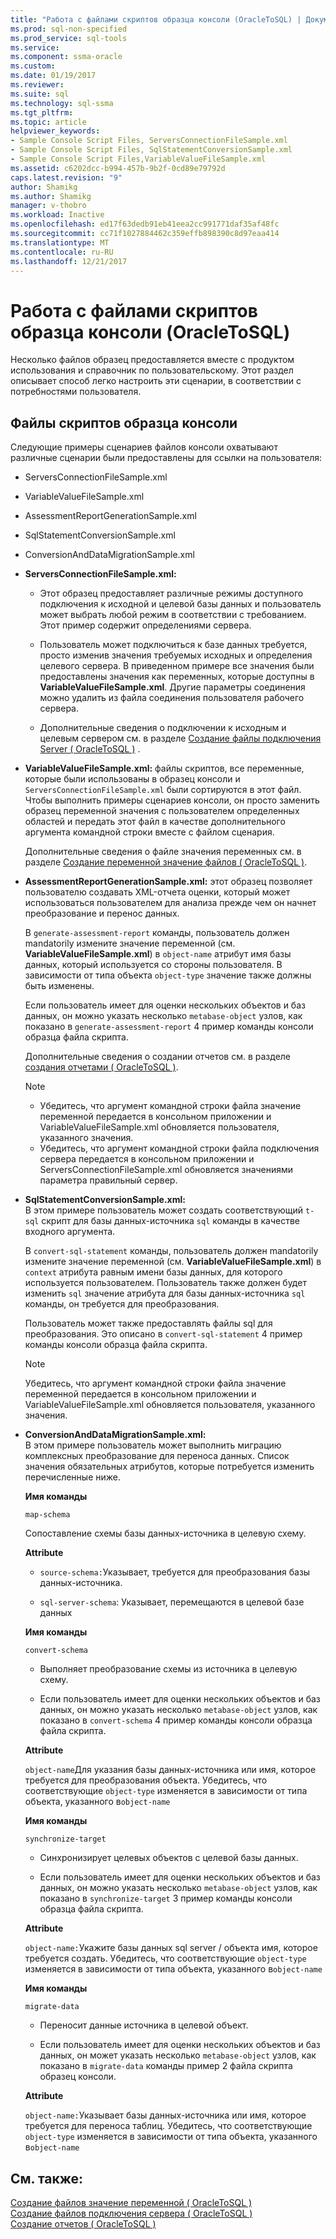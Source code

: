 ```yaml
---
title: "Работа с файлами скриптов образца консоли (OracleToSQL) | Документы Microsoft"
ms.prod: sql-non-specified
ms.prod_service: sql-tools
ms.service: 
ms.component: ssma-oracle
ms.custom: 
ms.date: 01/19/2017
ms.reviewer: 
ms.suite: sql
ms.technology: sql-ssma
ms.tgt_pltfrm: 
ms.topic: article
helpviewer_keywords:
- Sample Console Script Files, ServersConnectionFileSample.xml
- Sample Console Script Files, SqlStatementConversionSample.xml
- Sample Console Script Files,VariableValueFileSample.xml
ms.assetid: c6202dcc-b994-457b-9b2f-0cd89e79792d
caps.latest.revision: "9"
author: Shamikg
ms.author: Shamikg
manager: v-thobro
ms.workload: Inactive
ms.openlocfilehash: ed17f63dedb91eb41eea2cc991771daf35af48fc
ms.sourcegitcommit: cc71f1027884462c359effb898390c8d97eaa414
ms.translationtype: MT
ms.contentlocale: ru-RU
ms.lasthandoff: 12/21/2017
---
```

# <a name="working-with-the-sample-console-script-files-oracletosql"></a>Работа с файлами скриптов образца консоли (OracleToSQL)
Несколько файлов образец предоставляется вместе с продуктом использования и справочник по пользовательскому. Этот раздел описывает способ легко настроить эти сценарии, в соответствии с потребностями пользователя.  
  
## <a name="sample-console-script-files"></a>Файлы скриптов образца консоли  
Следующие примеры сценариев файлов консоли охватывают различные сценарии были предоставлены для ссылки на пользователя:  
  
-   ServersConnectionFileSample.xml  
  
-   VariableValueFileSample.xml  
  
-   AssessmentReportGenerationSample.xml  
  
-   SqlStatementConversionSample.xml  
  
-   ConversionAndDataMigrationSample.xml  
  
-   **ServersConnectionFileSample.xml:**  
  
    -   Этот образец предоставляет различные режимы доступного подключения к исходной и целевой базы данных и пользователь может выбрать любой режим в соответствии с требованием. Этот пример содержит определениями сервера.  
  
    -   Пользователь может подключиться к базе данных требуется, просто изменив значения требуемых исходных и определения целевого сервера. В приведенном примере все значения были предоставлены значения как переменных, которые доступны в **VariableValueFileSample.xml**.  Другие параметры соединения можно удалить из файла соединения пользователя рабочего сервера.  
  
    -   Дополнительные сведения о подключении к исходным и целевым сервером см. в разделе [Создание файлы подключения Server &#40; OracleToSQL &#41;](../../ssma/oracle/creating-the-server-connection-files-oracletosql.md) .  
  
-   **VariableValueFileSample.xml:** файлы скриптов, все переменные, которые были использованы в образец консоли и `ServersConnectionFileSample.xml` были сортируются в этот файл. Чтобы выполнить примеры сценариев консоли, он просто заменить образец переменной значения с пользователем определенных областей и передать этот файл в качестве дополнительного аргумента командной строки вместе с файлом сценария.  
  
    Дополнительные сведения о файле значения переменных см. в разделе [Создание переменной значение файлов &#40; OracleToSQL &#41;](../../ssma/oracle/creating-variable-value-files-oracletosql.md).  
  
-   **AssessmentReportGenerationSample.xml:** этот образец позволяет пользователю создавать XML-отчета оценки, который может использоваться пользователем для анализа прежде чем он начнет преобразование и перенос данных.  
  
    В `generate-assessment-report` команды, пользователь должен mandatorily измените значение переменной (см. **VariableValueFileSample.xml**) в `object-name` атрибут имя базы данных, который используется со стороны пользователя. В зависимости от типа объекта `object-type` значение также должны быть изменены.  
  
    Если пользователь имеет для оценки нескольких объектов и баз данных, он можно указать несколько `metabase-object` узлов, как показано в `generate-assessment-report` 4 пример команды консоли образца файла скрипта.  
  
    Дополнительные сведения о создании отчетов см. в разделе [создания отчетами &#40; OracleToSQL &#41;](../../ssma/oracle/generating-reports-oracletosql.md).  
  
    > [!NOTE]  
    > -   Убедитесь, что аргумент командной строки файла значение переменной передается в консольном приложении и VariableValueFileSample.xml обновляется пользователя, указанного значения.  
    > -   Убедитесь, что аргумент командной строки файла подключения сервера передается в консольном приложении и ServersConnectionFileSample.xml обновляется значениями параметра правильный сервер.  
  
-   **SqlStatementConversionSample.xml:**  
    В этом примере пользователь может создать соответствующий `t-sql` скрипт для базы данных-источника `sql` команды в качестве входного аргумента.  
  
    В `convert-sql-statement` команды, пользователь должен mandatorily измените значение переменной (см. **VariableValueFileSample.xml**) в `context` атрибута равным имени базы данных, для которого используется пользователем. Пользователь также должен будет изменить `sql` значение атрибута для базы данных-источника `sql` команды, он требуется для преобразования.  
  
    Пользователь может также предоставлять файлы sql для преобразования. Это описано в `convert-sql-statement` 4 пример команды консоли образца файла скрипта.  
  
    > [!NOTE]  
    > Убедитесь, что аргумент командной строки файла значение переменной передается в консольном приложении и VariableValueFileSample.xml обновляется пользователя, указанного значения.  
  
-   **ConversionAndDataMigrationSample.xml:**  
     В этом примере пользователь может выполнить миграцию комплексных преобразование для переноса данных. Список значения обязательных атрибутов, которые потребуется изменить перечисленные ниже.  
  
    **Имя команды**  
  
    `map-schema`  
  
    Сопоставление схемы базы данных-источника в целевую схему.  
  
    **Attribute**  
  
    -   `source-schema:`Указывает, требуется для преобразования базы данных-источника.  
  
    -   `sql-server-schema`: Указывает, перемещаются в целевой базе данных  
  
    **Имя команды**  
  
    `convert-schema`  
  
    -   Выполняет преобразование схемы из источника в целевую схему.  
  
    -   Если пользователь имеет для оценки нескольких объектов и баз данных, он можно указать несколько `metabase-object` узлов, как показано в `convert-schema` 4 пример команды консоли образца файла скрипта.  
  
    **Attribute**  
  
    `object-name`Для указания базы данных-источника или имя, которое требуется для преобразования объекта. Убедитесь, что соответствующие `object-type` изменяется в зависимости от типа объекта, указанного в`object-name`  
  
    **Имя команды**  
  
    `synchronize-target`  
  
    -   Синхронизирует целевых объектов с целевой базы данных.  
  
    -   Если пользователь имеет для оценки нескольких объектов и баз данных, он можно указать несколько `metabase-object` узлов, как показано в `synchronize-target` 3 пример команды консоли образца файла скрипта.  
  
    **Attribute**  
  
    `object-name:`Укажите базы данных sql server / объекта имя, которое требуется создать. Убедитесь, что соответствующие `object-type` изменяется в зависимости от типа объекта, указанного в`object-name`  
  
    **Имя команды**  
  
    `migrate-data`  
  
    -   Переносит данные источника в целевой объект.  
  
    -   Если пользователь имеет для оценки нескольких объектов и баз данных, он может указать несколько `metabase-object` узлов, как показано в `migrate-data` команды пример 2 файла скрипта образец консоли.  
  
    **Attribute**  
  
    `object-name:`Указывает базы данных-источника или имя, которое требуется для переноса таблиц. Убедитесь, что соответствующие `object-type` изменяется в зависимости от типа объекта, указанного в`object-name`  
  
## <a name="see-also"></a>См. также:  
[Создание файлов значение переменной &#40; OracleToSQL &#41;](../../ssma/oracle/creating-variable-value-files-oracletosql.md)  
[Создание файлов подключения сервера &#40; OracleToSQL &#41;](../../ssma/oracle/creating-the-server-connection-files-oracletosql.md)  
[Создание отчетов &#40; OracleToSQL &#41;](../../ssma/oracle/generating-reports-oracletosql.md)  
  
